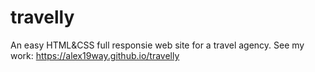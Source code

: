 # travelly
An easy HTML&CSS full responsie web site for a travel agency.
See my work: https://alex19way.github.io/travelly
